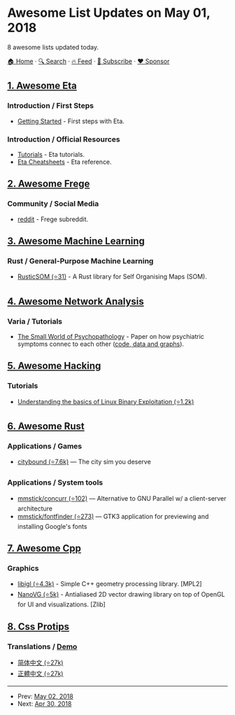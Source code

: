 # Awesome List Updates on May 01, 2018

8 awesome lists updated today.

[🏠 Home](/README.md) · [🔍 Search](https://www.trackawesomelist.com/search/) · [🔥 Feed](https://www.trackawesomelist.com/rss.xml) · [📮 Subscribe](https://trackawesomelist.us17.list-manage.com/subscribe?u=d2f0117aa829c83a63ec63c2f&id=36a103854c) · [❤️  Sponsor](https://github.com/sponsors/theowenyoung)



## [1. Awesome Eta](/content/sfischer13/awesome-eta/README.md)

### Introduction / First Steps

*   [Getting Started](https://eta-lang.org/docs/user-guides/eta-user-guide/introduction/what-is-eta) - First steps with Eta.

### Introduction / Official Resources

*   [Tutorials](https://eta-lang.org/docs/tutorials) - Eta tutorials.
*   [Eta Cheatsheets](https://eta-lang.org/docs/cheatsheets) - Eta reference.

## [2. Awesome Frege](/content/sfischer13/awesome-frege/README.md)

### Community / Social Media

*   [reddit](https://www.reddit.com/r/frege/) - Frege subreddit.

## [3. Awesome Machine Learning](/content/josephmisiti/awesome-machine-learning/README.md)

### Rust / General-Purpose Machine Learning

*   [RusticSOM (⭐31)](https://github.com/avinashshenoy97/RusticSOM) - A Rust library for Self Organising Maps (SOM).

## [4. Awesome Network Analysis](/content/briatte/awesome-network-analysis/README.md)

### Varia / Tutorials

*   [The Small World of Psychopathology](http://journals.plos.org/plosone/article?id=10.1371/journal.pone.0027407) - Paper on how psychiatric symptoms connec to each other ([code, data and graphs](https://sites.google.com/site/dsmgraphs/Home/files)).

## [5. Awesome Hacking](/content/carpedm20/awesome-hacking/README.md)

### Tutorials

*   [Understanding the basics of Linux Binary Exploitation (⭐1.2k)](https://github.com/r0hi7/BinExp)

## [6. Awesome Rust](/content/rust-unofficial/awesome-rust/README.md)

### Applications / Games

*   [citybound (⭐7.6k)](https://github.com/citybound/citybound) — The city sim you deserve

### Applications / System tools

*   [mmstick/concurr (⭐102)](https://github.com/mmstick/concurr) — Alternative to GNU Parallel w/ a client-server architecture
*   [mmstick/fontfinder (⭐273)](https://github.com/mmstick/fontfinder) — GTK3 application for previewing and installing Google's fonts

## [7. Awesome Cpp](/content/fffaraz/awesome-cpp/README.md)

### Graphics

*   [libigl (⭐4.3k)](https://github.com/libigl/libigl) - Simple C++ geometry processing library. \[MPL2]
*   [NanoVG (⭐5k)](https://github.com/memononen/nanovg) - Antialiased 2D vector drawing library on top of OpenGL for UI and visualizations. \[Zlib]

## [8. Css Protips](/content/AllThingsSmitty/css-protips/README.md)

### Translations / [Demo](https://codepen.io/AllThingsSmitty/pen/XKgOkR)

*   [简体中文 (⭐27k)](https://github.com/AllThingsSmitty/css-protips/tree/master/translations/zh-CN)
*   [正體中文 (⭐27k)](https://github.com/AllThingsSmitty/css-protips/tree/master/translations/zh-TW)

---

- Prev: [May 02, 2018](/content/2018/05/02/README.md)
- Next: [Apr 30, 2018](/content/2018/04/30/README.md)